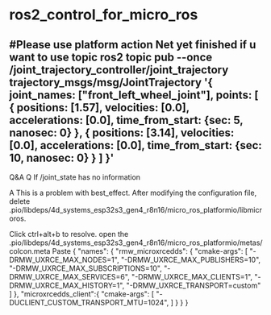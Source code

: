 # ros2_control_for_micro_ros
#Please use platform
action Net yet finished
if u want to use topic 
ros2 topic pub --once /joint_trajectory_controller/joint_trajectory trajectory_msgs/msg/JointTrajectory '{
  joint_names: ["front_left_wheel_joint"],
  points: [
    {
      positions: [1.57],
      velocities: [0.0],
      accelerations: [0.0],
      time_from_start: {sec: 5, nanosec: 0}
    },
    {
      positions: [3.14],
      velocities: [0.0],
      accelerations: [0.0],
      time_from_start: {sec: 10, nanosec: 0}
    }
  ]
}'
-----------------------------------
Q&A
Q If /joint_state has no information

A This is a problem with best_effect. After modifying the configuration file, delete .pio/libdeps/4d_systems_esp32s3_gen4_r8n16/micro_ros_platformio/libmicroros.

Click ctrl+alt+b to resolve.
open the .pio/libdeps/4d_systems_esp32s3_gen4_r8n16/micro_ros_platformio/metas/colcon.meta
Paste 
{
    "names": {
        "rmw_microxrcedds": {
            "cmake-args": [
                "-DRMW_UXRCE_MAX_NODES=1",
                "-DRMW_UXRCE_MAX_PUBLISHERS=10",
                "-DRMW_UXRCE_MAX_SUBSCRIPTIONS=10",
                "-DRMW_UXRCE_MAX_SERVICES=6",
                "-DRMW_UXRCE_MAX_CLIENTS=1",
                "-DRMW_UXRCE_MAX_HISTORY=1",
                "-DRMW_UXRCE_TRANSPORT=custom"
            ]
        },
        "microxrcedds_client":{
                "cmake-args": [
                    "-DUCLIENT_CUSTOM_TRANSPORT_MTU=1024",
                ]
        }
    }
}
